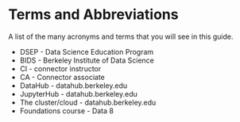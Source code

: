 # Terms and Abbreviations

A list of the many acronyms and terms that you will see in this guide. 

* DSEP - Data Science Education Program
* BIDS - Berkeley Institute of Data Science
* CI - connector instructor
* CA - Connector associate
* DataHub - datahub.berkeley.edu 
* JupyterHub - datahub.berkeley.edu
* The cluster/cloud - datahub.berkeley.edu
* Foundations course - Data 8



